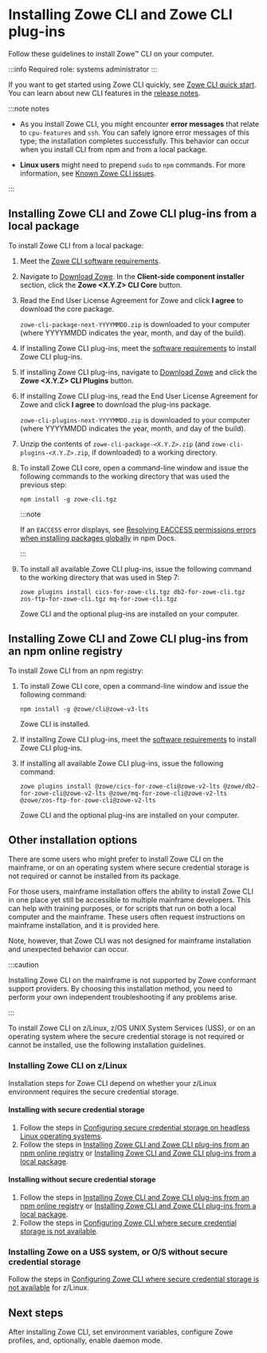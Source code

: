 # Installing Zowe CLI and Zowe CLI plug-ins

Follow these guidelines to install Zowe&trade; CLI on your computer.

:::info Required role: systems administrator
:::

If you want to get started using Zowe CLI quickly, see [Zowe CLI quick start](../getting-started/cli-getting-started.md). You can learn about new CLI features in the [release notes](../whats-new/release-notes/release-notes-overview.md).

:::note notes

- As you install Zowe CLI, you might encounter **error messages** that relate to `cpu-features` and `ssh`. You can safely ignore error messages of this type; the installation completes successfully. This behavior can occur when you install CLI from npm and from a local package.

- **Linux users** might need to prepend `sudo` to `npm` commands. For more information, see [Known Zowe CLI issues](../troubleshoot/cli/known-cli.md#sudo-syntax-required-to-complete-some-installations).

:::

## Installing Zowe CLI and Zowe CLI plug-ins from a local package

To install Zowe CLI from a local package:

1. Meet the [Zowe CLI software requirements](../user-guide/systemrequirements-cli.md).

2. Navigate to [Download Zowe](https://www.zowe.org/download.html). In the **Client-side component installer** section, click the **Zowe \<X.Y.Z\> CLI Core** button.

3. Read the End User License Agreement for Zowe and click **I agree** to download the core package.

    `zowe-cli-package-next-YYYYMMDD.zip` is downloaded to your computer (where YYYYMMDD indicates the year, month, and day of the build).

4. If installing Zowe CLI plug-ins, meet the [software requirements](../user-guide/cli-swreqplugins.md) to install Zowe CLI plug-ins.

5. If installing Zowe CLI plug-ins, navigate to [Download Zowe](https://www.zowe.org/download.html) and click the **Zowe \<X.Y.Z\> CLI Plugins** button.

6. If installing Zowe CLI plug-ins, read the End User License Agreement for Zowe and click **I agree** to download the plug-ins package.

    `zowe-cli-plugins-next-YYYYMMDD.zip` is downloaded to your computer (where YYYYMMDD indicates the year, month, and day of the build).

7. Unzip the contents of `zowe-cli-package-<X.Y.Z>.zip` (and `zowe-cli-plugins-<X.Y.Z>.zip`, if downloaded) to a working directory.

8. To install Zowe CLI core, open a command-line window and issue the following commands to the working directory that was used the previous step:

   ```
   npm install -g zowe-cli.tgz
   ```

   :::note
   
   If an `EACCESS` error displays, see [Resolving EACCESS permissions errors when installing packages globally](https://docs.npmjs.com/resolving-eacces-permissions-errors-when-installing-packages-globally) in npm Docs.

   :::

9. To install all available Zowe CLI plug-ins, issue the following command to the working directory that was used in Step 7:

   ```
   zowe plugins install cics-for-zowe-cli.tgz db2-for-zowe-cli.tgz zos-ftp-for-zowe-cli.tgz mq-for-zowe-cli.tgz
   ```

   Zowe CLI and the optional plug-ins are installed on your computer.

## Installing Zowe CLI and Zowe CLI plug-ins from an npm online registry

To install Zowe CLI from an npm registry:

1. To install Zowe CLI core, open a command-line window and issue the following command:

   ```
   npm install -g @zowe/cli@zowe-v3-lts
   ```

   Zowe CLI is installed.

2. If installing Zowe CLI plug-ins, meet the [software requirements](../user-guide/swreqplugins.md) to install Zowe CLI plug-ins.

3. If installing all available Zowe CLI plug-ins, issue the following command:
   
   ```
   zowe plugins install @zowe/cics-for-zowe-cli@zowe-v2-lts @zowe/db2-for-zowe-cli@zowe-v2-lts @zowe/mq-for-zowe-cli@zowe-v2-lts @zowe/zos-ftp-for-zowe-cli@zowe-v2-lts
   ```

   Zowe CLI and the optional plug-ins are installed on your computer.

## Other installation options

There are some users who might prefer to install Zowe CLI on the mainframe, or on an operating system where secure credential storage is not required or cannot be installed from its package.

For those users, mainframe installation offers the ability to install Zowe CLI in one place yet still be accessible to multiple mainframe developers. This can help with training purposes, or for scripts that run on both a local computer and the mainframe. These users often request instructions on mainframe installation, and it is provided here.

Note, however, that Zowe CLI was not designed for mainframe installation and unexpected behavior can occur.

:::caution
   
Installing Zowe CLI on the mainframe is not supported by Zowe conformant support providers. By choosing this installation method, you need to perform your own independent troubleshooting if any problems arise.  
   
:::

To install Zowe CLI on z/Linux, z/OS UNIX System Services (USS), or on an operating system where the secure credential storage is not required or cannot be installed, use the following installation guidelines.

### Installing Zowe CLI on z/Linux

Installation steps for Zowe CLI depend on whether your z/Linux environment requires the secure credential storage.

#### Installing with secure credential storage

   1. Follow the steps in [Configuring secure credential storage on headless Linux operating systems](./cli-configure-scs-on-headless-linux-os.md).
   2. Follow the steps in [Installing Zowe CLI and Zowe CLI plug-ins from an npm online registry](#installing-zowe-cli-and-zowe-cli-plug-ins-from-an-npm-online-registry) or [Installing Zowe CLI and Zowe CLI plug-ins from a local package](#installing-zowe-cli-and-zowe-cli-plug-ins-from-a-local-package).

#### Installing without secure credential storage

   1. Follow the steps in [Installing Zowe CLI and Zowe CLI plug-ins from an npm online registry](#installing-zowe-cli-and-zowe-cli-plug-ins-from-an-npm-online-registry) or [Installing Zowe CLI and Zowe CLI plug-ins from a local package](#installing-zowe-cli-and-zowe-cli-plug-ins-from-a-local-package).
   2. Follow the steps in [Configuring Zowe CLI where secure credential storage is not available](./cli-configure-cli-on-os-where-scs-unavailable.md).

### Installing Zowe on a USS system, or O/S without secure credential storage

Follow the steps in [Configuring Zowe CLI where secure credential storage is not available](../user-guide/cli-configure-cli-on-os-where-scs-unavailable.md) for z/Linux.

## Next steps

After installing Zowe CLI, set environment variables, configure Zowe profiles, and, optionally, enable daemon mode.
